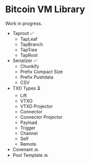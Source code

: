 # Bitcoin VM Library
Work in progress.

- Taproot ✅
    - TapLeaf 
    - TapBranch
    - TapTree
    - TapRoot
- Serializer ✅
    - Chunkify
    - Prefix Compact Size
    - Prefix Pushdata
    - CSV
- TXO Types ⏳
    - Lift 
    - VTXO 
    - VTXO Projector 
    - Connector 
    - Connector Projector 
    - Payload
    - Trigger 
    - Channel 
    - Self 
    - Remote 
- Covenant 🔜
- Pool Template 🔜